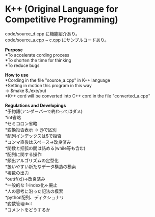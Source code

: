 # K++ (Original Language for Competitive Programming)

code/source_d.cpp に機能紹介あり。  
code/source_a.cpp ~ c.cpp にサンプルコードあり。  

**Purpose**  
  *To accelerate cording process  
  *To shorten the time for thinking  
  *To reduce bugs  
 
**How to use**  
  *Cording in the file "source_a.cpp" in K++ language  
  *Setting in motion this program in this way  
      ->   $make   $./exe/out  
  *K++ cord will be converted into C++ cord in the file "converted_a.cpp"
  
**Regulations and Developings**  
  *予約語(アンダーバーで終わってはダメ)  
  *int省略  
  *セミコロン省略  
  *変換拒否表示  -> @で区別  
  *配列インデックスは$で拒否  
  *コンマ直後はスペース->改良済み  
  *関数と括弧の間は詰める(while等も含む)  
  *配列に関する操作  
  *頻出アルゴリズムの定型化  
  *扱いやすい新たなデータ構造の模索  
  *複数の出力  
  *out(f(x))->改良済み    
  *一般的な 1-index化<-廃止  
  *人の思考に沿った記法の模索  
  *python配列、ディクショナリ  
  *変数管理dict  
  *コメントをどうするか  
  
